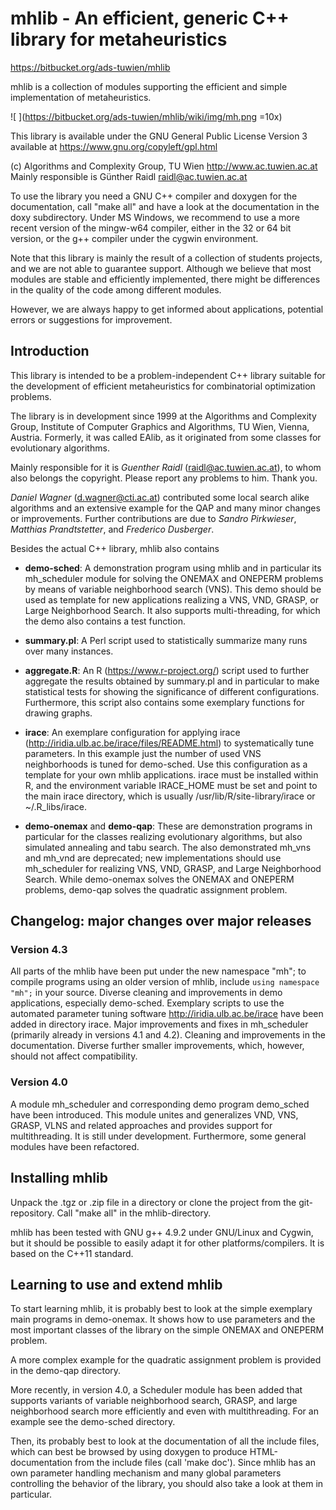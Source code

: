 # mhlib - An efficient, generic C++ library for metaheuristics #

https://bitbucket.org/ads-tuwien/mhlib

mhlib is a collection of modules supporting the efficient and simple implementation of metaheuristics.

![ ](https://bitbucket.org/ads-tuwien/mhlib/wiki/img/mh.png =10x)

This library is available under the GNU General Public License Version 3
available at https://www.gnu.org/copyleft/gpl.html

(c) Algorithms and Complexity Group, TU Wien
http://www.ac.tuwien.ac.at  
Mainly responsible is Günther Raidl <raidl@ac.tuwien.ac.at>

To use the library you need a GNU C++ compiler and doxygen for the documentation,
call "make all" and have a look at the documentation in the doxy
subdirectory. Under MS Windows, we recommend to use a more recent version of 
the mingw-w64 compiler, either in the 32 or 64 bit version, or the g++ compiler 
under the cygwin environment.

Note that this library is mainly the result of a collection of 
students projects, and we are not able to guarantee support. 
Although we believe that most modules are stable and efficiently implemented, 
there might be differences in the quality of the code among different modules.

However, we are always happy to get informed about applications,
potential errors or suggestions for improvement.


## Introduction ##

This library is intended to be a problem-independent C++ library
suitable for the development of efficient metaheuristics for 
combinatorial optimization problems.

The library is in development since 1999 at the 
Algorithms and Complexity Group,
Institute of Computer Graphics and Algorithms, TU Wien, Vienna, Austria.
Formerly, it was called EAlib, as it originated from some classes for
evolutionary algorithms.

Mainly responsible for it is *Guenther Raidl* (raidl@ac.tuwien.ac.at),
to whom also belongs the copyright. 
Please report any problems to him. Thank you.

*Daniel Wagner* (d.wagner@cti.ac.at) contributed some local search alike
algorithms and an extensive example for the QAP and many minor changes or
improvements. Further contributions are due to *Sandro Pirkwieser*, *Matthias Prandtstetter*, and *Frederico Dusberger*.

Besides the actual C++ library, mhlib also contains 

- **demo-sched**: A demonstration program using mhlib and in particular its
  mh_scheduler module for solving the ONEMAX and ONEPERM problems by means
  of variable neighborhood search (VNS). This demo should be used as
  template for new applications realizing a VNS, VND, GRASP, or Large
  Neighborhood Search. It also supports multi-threading, for which the
  demo also contains a test function.

- **summary.pl**: A Perl script used to statistically summarize many runs
  over many instances.

- **aggregate.R**: An R (https://www.r-project.org/) script used to
  further aggregate the results obtained by summary.pl and in particular
  to make statistical tests for showing the significance of different
  configurations. Furthermore, this script also contains some exemplary
  functions for drawing graphs.

- **irace**: An exemplare configuration for applying irace
  (http://iridia.ulb.ac.be/irace/files/README.html) to systematically
  tune parameters. In this example just the number of used VNS
  neighborhoods is tuned for demo-sched. Use this configuration as a
  template for your own mhlib applications. irace must be installed
  within R, and the environment variable IRACE_HOME must be set and
  point to the main irace directory, which is usually 
  /usr/lib/R/site-library/irace or ~/.R_libs/irace.

- **demo-onemax** and **demo-qap**: These are demonstration programs in
  particular for the classes realizing evolutionary algorithms, but also
  simulated annealing and tabu search. The also demonstrated mh_vns and mh_vnd
  are deprecated; new implementations should use mh_scheduler for
  realizing VNS, VND, GRASP, and Large Neighborhood Search. 
  While demo-onemax solves the ONEMAX and ONEPERM problems, demo-qap
  solves the quadratic assignment problem.

## Changelog: major changes over major releases ##

### Version 4.3 ###

All parts of the mhlib have been put under the new namespace "mh"; to
compile programs using an older version of mhlib, include `using
namespace "mh";` in your source. Diverse cleaning and improvements in
demo applications, especially demo-sched. Exemplary scripts to use the
automated parameter tuning software http://iridia.ulb.ac.be/irace have
been added in directory irace. Major improvements and fixes in
mh_scheduler (primarily already in versions 4.1 and 4.2). Cleaning and
improvements in the documentation. Diverse
further smaller improvements, which, however, should not affect compatibility.

### Version 4.0 ###

A module mh_scheduler and corresponding demo program demo_sched have been introduced. This module unites and generalizes VND, VNS, GRASP, VLNS and related approaches and provides support for multithreading. It is still under development. Furthermore, some general modules have been refactored.


## Installing mhlib ##

Unpack the .tgz or .zip file in a directory or clone the project from the git-repository. Call "make all" in the mhlib-directory.

mhlib has been tested with GNU g++ 4.9.2 under GNU/Linux and Cygwin, but it
should be possible to easily adapt it for other platforms/compilers.
It is based on the C++11 standard.


## Learning to use and extend mhlib ##

To start learning mhlib, it is probably best to look at the
simple exemplary main programs in demo-onemax.
It shows how to use parameters and the most important classes of the library on the simple ONEMAX and ONEPERM problem.

A more complex example for the quadratic assignment problem is provided
in the demo-qap directory.

More recently, in version 4.0, a Scheduler module has been added that supports
variants of variable neighborhood search, GRASP, and large neighborhood search more efficiently and even with multithreading. For an example see the demo-sched directory.

Then, its probably best to look at the documentation of all the include 
files, which can best be browsed by using doxygen to produce HTML-documentation from the include files (call 'make doc'). Since mhlib has an own parameter handling mechanism and many global parameters controlling the behavior of the library, you should also take a look at them in particular.

